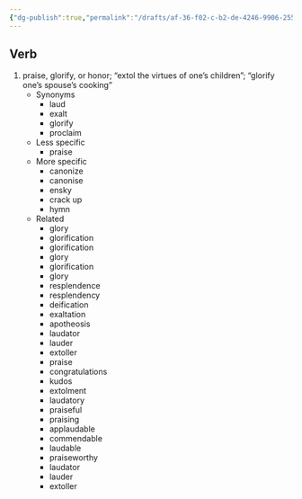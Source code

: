 ```yaml
---
{"dg-publish":true,"permalink":"/drafts/af-36-f02-c-b2-de-4246-9906-2552-cff-1-e8-f6/","dgHomeLink":true,"dgPassFrontmatter":false}
---
```




## Verb

1. praise, glorify, or honor; “extol the virtues of one’s children”; “glorify one’s spouse’s cooking”
	- Synonyms
		- laud
		- exalt
		- glorify
		- proclaim
	- Less specific
		- praise
	- More specific
		- canonize
		- canonise
		- ensky
		- crack up
		- hymn
	- Related
		- glory
		- glorification
		- glorification
		- glory
		- glorification
		- glory
		- resplendence
		- resplendency
		- deification
		- exaltation
		- apotheosis
		- laudator
		- lauder
		- extoller
		- praise
		- congratulations
		- kudos
		- extolment
		- laudatory
		- praiseful
		- praising
		- applaudable
		- commendable
		- laudable
		- praiseworthy
		- laudator
		- lauder
		- extoller

